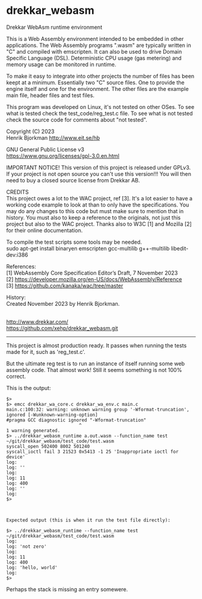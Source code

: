 # drekkar_webasm

Drekkar WebAsm runtime environment<br>

This is a Web Assembly environment intended to be embedded in other applications.
The Web Assembly programs ".wasm" are typically written in "C" and compiled
with emscripten. It can also be used to drive Domain Specific Language (DSL).
Deterministic CPU usage (gas metering) and memory usage can be monitored in runtime.

To make it easy to integrate into other projects the number of files has
been keept at a minimum. Essentially two "C" source files. One to provide
the engine itself and one for the environment. The other files are 
the example main file, header files and test files.

This program was developed on Linux, it's not tested on other OSes.
To see what is tested check the test_code/reg_test.c file. To see what 
is not tested check the source code for comments about "not tested".

Copyright (C) 2023<br>
Henrik Bjorkman http://www.eit.se/hb<br>

GNU General Public License v3<br>
https://www.gnu.org/licenses/gpl-3.0.en.html<br>

IMPORTANT NOTICE! This version of this project is released under GPLv3.<br>
If your project is not open source you can't use this version!!!
You will then need to buy a closed source license from Drekkar AB.

CREDITS<br>
This project owes a lot to the WAC project, ref [3]. It's a lot easier
to have a working code example to look at than to only have the
specifications. You may do any changes to this code but must make sure
to mention that in history. You must also to keep a reference to the
originals, not just this project but also to the WAC project.
Thanks also to W3C [1] and Mozilla [2] for their online documentation.

To compile the test scripts some tools may be needed.<br>
sudo apt-get install binaryen emscripten gcc-multilib g++-multilib libedit-dev:i386<br>

References:<br>
[1] WebAssembly Core Specification Editor’s Draft, 7 November 2023<br>
[2] https://developer.mozilla.org/en-US/docs/WebAssembly/Reference<br>
[3] https://github.com/kanaka/wac/tree/master<br>

History:<br>
Created November 2023 by Henrik Bjorkman.<br><br>

http://www.drekkar.com/<br>
https://github.com/xehp/drekkar_webasm.git<br>



<hr>


This project is almost production ready. It passes when running the tests made for it, such as 'reg_test.c'.

But the ultimate reg test is to run an instance of itself running some web assembly code. 
That almost work! Still it seems something is not 100% correct.

This is the output:
<file>

	$> 
	$> emcc drekkar_wa_core.c drekkar_wa_env.c main.c
	main.c:100:32: warning: unknown warning group '-Wformat-truncation', ignored [-Wunknown-warning-option]
	#pragma GCC diagnostic ignored "-Wformat-truncation"
		                       ^
	1 warning generated.
	$> ../drekkar_webasm_runtime a.out.wasm --function_name test ~/git/drekkar_webasm/test_code/test.wasm 
	syscall_open 502400 8002 501240
	syscall_ioctl fail 3 21523 0x5413 -1 25 'Inappropriate ioctl for device'
	log:
	log: ''
	log:
	log: 11
	log: 400
	log: ''
	log:
	$> 



	Expected output (this is when it run the test file directly):

	$> ../drekkar_webasm_runtime --function_name test ~/git/drekkar_webasm/test_code/test.wasm
	log:
	log: 'not zero'
	log:
	log: 11
	log: 400
	log: 'hello, world'
	log:
	$> 

Perhaps the stack is missing an entry somewere.

</file>
